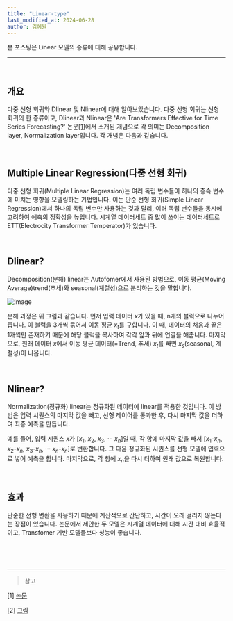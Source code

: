 ```yaml
---
title: "Linear-type"
last_modified_at: 2024-06-28
author: 김혜원
---
```


본 포스팅은 Linear 모델의 종류에 대해 공유합니다.

---


&nbsp;


## 개요

다중 선형 회귀와 Dlinear 및 Nlinear에 대해 알아보았습니다. 다중 선형 회귀는 선형 회귀의 한 종류이고, Dlinear과 Nlinear은 'Are Transformers Effective for Time Series Forecasting?' 논문[[1]](https://arxiv.org/pdf/2205.13504)에서 소개된 개념으로 각 의미는 Decomposition layer, Normalization layer입니다. 각 개념은 다음과 같습니다.


&nbsp;

## Multiple Linear Regression(다중 선형 회귀)


다중 선형 회귀(Multiple Linear Regression)는 여러 독립 변수들이 하나의 종속 변수에 미치는 영향을 모델링하는 기법입니다. 이는 단순 선형 회귀(Simple Linear Regression)에서 하나의 독립 변수만 사용하는 것과 달리, 여러 독립 변수들을 동시에 고려하여 예측의 정확성을 높입니다. 시계열 데이터세트 중 많이 쓰이는 데이터세트로 ETT(Electrocity Transformer Temperator)가 있습니다.

&nbsp;

## Dlinear?

Decomposition(분해) linear는 Autofomer에서 사용된 방법으로, 이동 평균(Moving Average)trend(추세)와 seasonal(계절성)으로 분리하는 것을 말합니다. 

![image](https://github.com/khw927/epozen-dt.github.io/assets/107157737/d51b1d02-0af1-49fd-91d7-f2111408cc32)

분해 과정은 위 그림과 같습니다. 먼저 입력 데이터 $x$가 있을 때, n개의 블럭으로 나누어 줍니다. 이 블럭을 3개씩 묶어서 이동 평균 $x_t$를 구합니다. 이 때, 데이터의 처음과 끝은 1개씩만 존재하기 때문에 해당 블럭을 복사하여 각각 앞과 뒤에 연결을 해줍니다. 마지막으로, 원래 데이터 $x$에서 이동 평균 데이터(=Trend, 추세) $x_t$를 빼면  $x_s$(seasonal, 계절성)이 나옵니다. 

&nbsp;

## Nlinear?

Normalization(정규화) linear는 정규화된 데이터에 linear를 적용한 것입니다. 이 방법은 입력 시퀀스의 마지막 값을 빼고, 선형 레이어를 통과한 후, 다시 마지막 값을 더하여 최종 예측을 만듭니다. 

예를 들어, 입력 시퀀스 $x$가 [$x_1$, $x_2$, $x_3$, ··· $x_n$]일 때, 각 항에 마지막 값을 빼서 [$x_1$-$x_n$, $x_2$-$x_n$, $x_3$-$x_n$, ··· $x_n$-$x_n$]로 변환합니다. 그 다음 정규화된 시퀀스를 선형 모델에 입력으로 넣어 예측을 합니다. 마지막으로, 각 항에 $x_n$을 다시 더하여 원래 값으로 복원합니다.

&nbsp;


## 효과

단순한 선형 변환을 사용하기 때문에 계산적으로 간단하고, 시간이 오래 걸리지 않는다는 장점이 있습니다. 논문에서 제안한 두 모델은 시계열 데이터에 대해 시간 대비 효율적이고, Transfomer 기반 모델들보다 성능이 좋습니다. 

&nbsp;



&nbsp;


------
> 참고

[1] [논문](https://arxiv.org/pdf/2205.13504)

[2] [그림](https://data-newbie.tistory.com/944)



